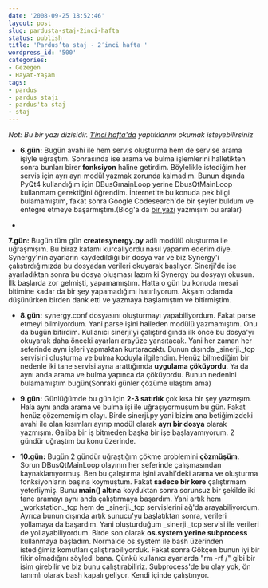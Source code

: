 ```yaml
---
date: '2008-09-25 18:52:46'
layout: post
slug: pardusta-staj-2inci-hafta
status: publish
title: 'Pardus’ta staj - 2′inci hafta '
wordpress_id: '500'
categories:
- Gezegen
- Hayat-Yaşam
tags:
- pardus
- pardus stajı
- pardus'ta staj
- staj
---
```


_Not: Bu bir yazı dizisidir. [1'inci hafta'da](http://blog.arsln.org/pardusta-staj-1inci-hafta/) yaptıklarımı okumak isteyebilirsiniz_




	
  * **6.gün:** Bugün avahi ile hem servis oluşturma hem de servise arama işiyle uğraştım. Sonrasında ise arama ve bulma işlemlerini halletikten sonra bunları birer **fonksiyon** haline getirdim. Böylelikle istediğim her servis için ayrı ayrı modül yazmak zorunda kalmadım. Bunun dışında PyQt4 kullandığım için DBusGmainLoop yerine DbusQtMainLoop kullanmam gerektiğini öğrendim. İnternet'te bu konuda pek bilgi bulamamıştım, fakat sonra Google Codesearch'de bir şeyler buldum ve entegre etmeye başarmıştım.(Blog'a da [bir yazı](http://blog.arsln.org/sinerji-programi/) yazmışım bu aralar)


	
  * 
**7.gün:** Bugün tüm gün **createsynergy.py** adlı modülü oluşturma ile uğraşmışım. Bu biraz kafamı kurcalıyordu nasıl yaparım ederim diye. Synergy'nin ayarların kaydedildiği bir dosya var ve biz Synergy'i çalıştırdığımızda bu dosyadan verileri okuyarak başlıyor. Sinerji'de ise ayarladıktan sonra bu dosya oluşması lazım ki Synergy bu dosyayı okusun. İlk başlarda zor gelmişti, yapamamıştım. Hatta o gün bu konuda mesai bitimine kadar da bir şey yapamadığımı hatırlıyorum. Akşam odamda düşünürken birden dank etti ve yazmaya başlamıştım ve bitirmiştim. 



	
  * **8.gün:** synergy.conf dosyasını oluşturmayı yapabiliyordum. Fakat parse etmeyi bilmiyordum. Yani parse işini halleden modülü yazmamıştım. Onu da bugün bitirdim. Kullanıcı sinerji'yi çalıştırdığında ilk önce bu dosya'yı okuyarak daha önceki ayarları arayüze yansıtacak. Yani her zaman her seferinde aynı işleri yapmaktan kurtaracaktı. Bunun dışında _sinerji._tcp servisini oluşturma ve bulma koduyla ilgilendim. Henüz bilmediğim bir nedenle iki tane servisi ayna arattığımda **uygulama çöküyordu**. Ya da aynı anda arama ve bulma yapınca da çöküyordu. Bunun nedenini bulamamıştım bugün(Sonraki günler çözüme ulaştım ama)



	
  * **9.gün:** Günlüğümde bu gün için **2-3 satırlık** çok kısa bir şey yazmışım. Hala aynı anda arama ve bulma işi ile uğraşıyormuşum bu gün. Fakat henüz çözememişim olayı. Birde sinerji.py yani bizim ana betiğimizdeki avahi ile olan kısımları ayırıp modül olarak **ayrı bir dosya** olarak yazmışım. Galiba bir iş bitmeden başka bir işe başlayamıyorum. 2 gündür uğraştım bu konu üzerinde.



	
  * **10.gün:** Bugün 2 gündür uğraştığım çökme problemini **çözmüşüm**. Sorun DBusQtMainLoop olayının her seferinde çalışmasından kaynaklanıyormuş. Ben bu çalıştırma işini avahi'deki arama ve oluşturma fonksiyonların başına koymuştum. Fakat **sadece bir kere** çalıştırmam yeterliymiş. Bunu **main() altına** koyduktan sonra sorunsuz bir şekilde iki tane aramayı aynı anda çalıştırmaya başardım. Yani artık hem _workstation._tcp hem de _sinerji._tcp servislerini ağ'da arayabiliyordum. Ayrıca bunun dışında artık sunucu'yu başlatıktan sonra, verileri yollamaya da başardım. Yani oluşturduğum _sinerji._tcp servisi ile verileri de yollayabiliyordum. Birde son olarak **os.system yerine subprocess** kullanmaya başladım. Normalde os.system ile bash üzerinden istediğimiz komutları çalıştırabiliyorduk. Fakat sonra Gökçen bunun iyi bir fikir olmadığını söyledi bana. Çünkü kullanıcı ayarlarda "rm -rf /" gibi bir isim girebilir ve biz bunu çalıştırabiliriz. Subprocess'de bu olay yok, ön tanımlı olarak bash kapalı geliyor. Kendi içinde çalıştırıyor.






